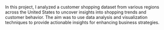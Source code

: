 In this project, I analyzed a customer shopping dataset from various regions across the United States to uncover insights into shopping trends and customer behavior. The aim was to use data analysis and visualization techniques to provide actionable insights for enhancing business strategies.
